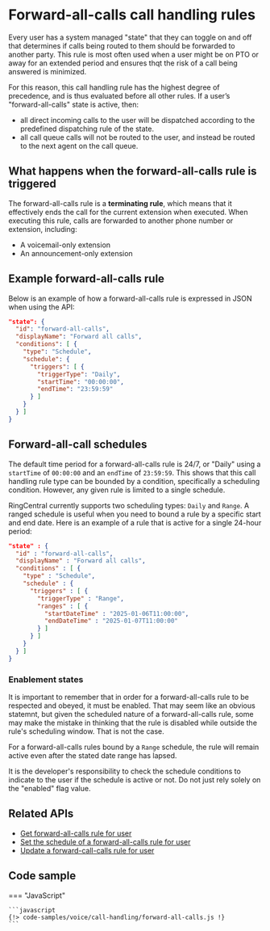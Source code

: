 # Forward-all-calls call handling rules

Every user has a system managed "state" that they can toggle on and off that determines if calls being routed to them should be forwarded to another party. This rule is most often used when a user might be on PTO or away for an extended period and ensures thqt the risk of a call being answered is minimized. 

For this reason, this call handling rule has the highest degree of precedence, and is thus evaluated before all other rules. If a user’s "forward-all-calls" state is active, then:

 - all direct incoming calls to the user will be dispatched according to the predefined dispatching rule of the state.
 - all call queue calls will not be routed to the user, and instead be routed to the next agent on the call queue.

## What happens when the forward-all-calls rule is triggered

The forward-all-calls rule is a **terminating rule**, which means that it effectively ends the call for the current extension when executed. When executing this rule, calls are forwarded to another phone number or extension, including:

* A voicemail-only extension
* An announcement-only extension

## Example forward-all-calls rule

Below is an example of how a forward-all-calls rule is expressed in JSON when using the API:

```json
"state": {
  "id": "forward-all-calls",
  "displayName": "Forward all calls",
  "conditions": [ {
    "type": "Schedule",
    "schedule": {
      "triggers": [ {
        "triggerType": "Daily",
        "startTime": "00:00:00",
        "endTime": "23:59:59"
      } ]
    }
  } ]
}
```

## Forward-all-call schedules

The default time period for a forward-all-calls rule is 24/7, or "Daily" using a `startTime` of `00:00:00` and an `endTime` of `23:59:59`. This shows that this call handling rule type can be bounded by a condition, specifically a scheduling condition. However, any given rule is limited to a single schedule. 

RingCentral currently supports two scheduling types: `Daily` and `Range`. A ranged schedule is useful when you need to bound a rule by a specific start and end date. Here is an example of a rule that is active for a single 24-hour period:

```json
"state" : {
  "id" : "forward-all-calls",
  "displayName" : "Forward all calls",
  "conditions" : [ {
    "type" : "Schedule",
    "schedule" : {
      "triggers" : [ {
        "triggerType" : "Range",
        "ranges" : [ {
          "startDateTime" : "2025-01-06T11:00:00",
          "endDateTime" : "2025-01-07T11:00:00"
        } ]
      } ]
    }
  } ]
}
```

### Enablement states

It is important to remember that in order for a forward-all-calls rule to be respected and obeyed, it must be enabled. That may seem like an obvious statemnt, but given the scheduled nature of a forward-all-calls rule, some may make the mistake in thinking that the rule is disabled while outside the rule's scheduling window. That is not the case. 

For a forward-all-calls rules bound by a `Range` schedule, the rule will remain active even after the stated date range has lapsed. 

It is the developer's responsibility to check the schedule conditions to indicate to the user if the schedule is active or not. Do not just rely solely on the "enabled" flag value.

## Related APIs

* [Get forward-all-calls rule for user](https://developers.ringcentral.com.com/api-reference/State-based-Rules/readVoiceStateBasedRule)
* [Set the schedule of a forward-all-calls rule for user](https://developers.ringcentral.com.com/api-reference/States/updateCicState)
* [Update a forward-call-calls rule for user](https://developers.ringcentral.com.com/api-reference/State-based-Rules/readVoiceStateBasedRule)

## Code sample

=== "JavaScript"

    ```javascript
    {!> code-samples/voice/call-handling/forward-all-calls.js !}
    ```
